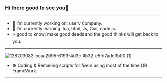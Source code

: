 ### Hi there good to see you👋
_______________________________
- 🔭 I’m currently working on: userv Company.
- 🌱 I’m currently learning: lua, html, Js, Css, node js.
- ⚡ good to know: make good deeds and the good thinks will get back to you.
 _______________________________

![128203082-bcaa2095-6193-4d3c-8b32-e5fd7ade3b00 (1)](https://user-images.githubusercontent.com/77500505/132336861-38707aed-038d-48ef-bfc9-06f57cdfb65e.png)
 - ⚙️ Coding & Remaking scripts for fivem using most of the time QB FrameWork.
 _______________________________
